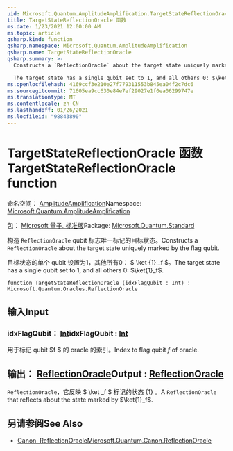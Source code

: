 ```yaml
---
uid: Microsoft.Quantum.AmplitudeAmplification.TargetStateReflectionOracle
title: TargetStateReflectionOracle 函数
ms.date: 1/23/2021 12:00:00 AM
ms.topic: article
qsharp.kind: function
qsharp.namespace: Microsoft.Quantum.AmplitudeAmplification
qsharp.name: TargetStateReflectionOracle
qsharp.summary: >-
  Constructs a `ReflectionOracle` about the target state uniquely marked by the flag qubit.

  The target state has a single qubit set to 1, and all others 0: $\ket{1}_f$.
ms.openlocfilehash: 4169ccf3e210e27f779311553b845ea04f2c7dc6
ms.sourcegitcommit: 71605ea9cc630e84e7ef29027e1f0ea06299747e
ms.translationtype: MT
ms.contentlocale: zh-CN
ms.lasthandoff: 01/26/2021
ms.locfileid: "98843890"
---
```

# <a name="targetstatereflectionoracle-function"></a><span data-ttu-id="e20f6-102">TargetStateReflectionOracle 函数</span><span class="sxs-lookup"><span data-stu-id="e20f6-102">TargetStateReflectionOracle function</span></span>

<span data-ttu-id="e20f6-103">命名空间： [AmplitudeAmplification](xref:Microsoft.Quantum.AmplitudeAmplification)</span><span class="sxs-lookup"><span data-stu-id="e20f6-103">Namespace: [Microsoft.Quantum.AmplitudeAmplification](xref:Microsoft.Quantum.AmplitudeAmplification)</span></span>

<span data-ttu-id="e20f6-104">包： [Microsoft 量子. 标准版](https://nuget.org/packages/Microsoft.Quantum.Standard)</span><span class="sxs-lookup"><span data-stu-id="e20f6-104">Package: [Microsoft.Quantum.Standard](https://nuget.org/packages/Microsoft.Quantum.Standard)</span></span>


<span data-ttu-id="e20f6-105">构造 `ReflectionOracle` qubit 标志唯一标记的目标状态。</span><span class="sxs-lookup"><span data-stu-id="e20f6-105">Constructs a `ReflectionOracle` about the target state uniquely marked by the flag qubit.</span></span>

<span data-ttu-id="e20f6-106">目标状态的单个 qubit 设置为1，其他所有0： $ \ket {1} _f $。</span><span class="sxs-lookup"><span data-stu-id="e20f6-106">The target state has a single qubit set to 1, and all others 0: $\ket{1}_f$.</span></span>

```qsharp
function TargetStateReflectionOracle (idxFlagQubit : Int) : Microsoft.Quantum.Oracles.ReflectionOracle
```


## <a name="input"></a><span data-ttu-id="e20f6-107">输入</span><span class="sxs-lookup"><span data-stu-id="e20f6-107">Input</span></span>

### <a name="idxflagqubit--int"></a><span data-ttu-id="e20f6-108">idxFlagQubit： [Int](xref:microsoft.quantum.lang-ref.int)</span><span class="sxs-lookup"><span data-stu-id="e20f6-108">idxFlagQubit : [Int](xref:microsoft.quantum.lang-ref.int)</span></span>

<span data-ttu-id="e20f6-109">用于标记 qubit $f $ 的 oracle 的索引。</span><span class="sxs-lookup"><span data-stu-id="e20f6-109">Index to flag qubit $f$ of oracle.</span></span>



## <a name="output--reflectionoracle"></a><span data-ttu-id="e20f6-110">输出： [ReflectionOracle](xref:Microsoft.Quantum.Oracles.ReflectionOracle)</span><span class="sxs-lookup"><span data-stu-id="e20f6-110">Output : [ReflectionOracle](xref:Microsoft.Quantum.Oracles.ReflectionOracle)</span></span>

<span data-ttu-id="e20f6-111">`ReflectionOracle`，它反映 $ \ket _f $ 标记的状态 {1} 。</span><span class="sxs-lookup"><span data-stu-id="e20f6-111">A `ReflectionOracle` that reflects about the state marked by $\ket{1}_f$.</span></span>

## <a name="see-also"></a><span data-ttu-id="e20f6-112">另请参阅</span><span class="sxs-lookup"><span data-stu-id="e20f6-112">See Also</span></span>

- [<span data-ttu-id="e20f6-113">Canon. ReflectionOracle</span><span class="sxs-lookup"><span data-stu-id="e20f6-113">Microsoft.Quantum.Canon.ReflectionOracle</span></span>](xref:Microsoft.Quantum.Canon.ReflectionOracle)